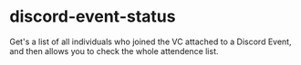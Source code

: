 # discord-event-status
Get's a list of all individuals who joined the VC attached to a Discord Event, and then allows you to check the whole attendence list.
